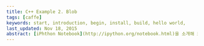 ```yaml
---
title: C++ Example 2. Blob
tags: [caffe]
keywords: start, introduction, begin, install, build, hello world,
last_updated: Nov 18, 2015
abstract: [iPhthon Notebook](http://ipython.org/notebook.html)을 소개해 보려고 합니다. 
---
```

